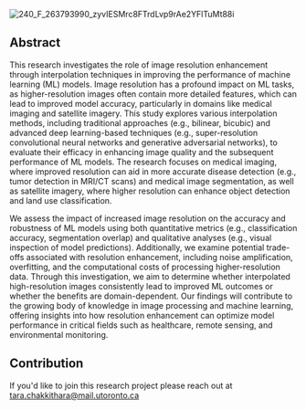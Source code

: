 ![240_F_263793990_zyvIESMrc8FTrdLvp9rAe2YFlTuMt88i](https://github.com/user-attachments/assets/668a85e6-6829-490d-bd34-7a203e6f34f8)

## Abstract
This research investigates the role of image resolution enhancement through interpolation techniques in improving the performance of machine learning (ML) models. Image resolution has a profound impact on ML tasks, as higher-resolution images often contain more detailed features, which can lead to improved model accuracy, particularly in domains like medical imaging and satellite imagery. This study explores various interpolation methods, including traditional approaches (e.g., bilinear, bicubic) and advanced deep learning-based techniques (e.g., super-resolution convolutional neural networks and generative adversarial networks), to evaluate their efficacy in enhancing image quality and the subsequent performance of ML models. The research focuses on medical imaging, where improved resolution can aid in more accurate disease detection (e.g., tumor detection in MRI/CT scans) and medical image segmentation, as well as satellite imagery, where higher resolution can enhance object detection and land use classification.

We assess the impact of increased image resolution on the accuracy and robustness of ML models using both quantitative metrics (e.g., classification accuracy, segmentation overlap) and qualitative analyses (e.g., visual inspection of model predictions). Additionally, we examine potential trade-offs associated with resolution enhancement, including noise amplification, overfitting, and the computational costs of processing higher-resolution data. Through this investigation, we aim to determine whether interpolated high-resolution images consistently lead to improved ML outcomes or whether the benefits are domain-dependent. Our findings will contribute to the growing body of knowledge in image processing and machine learning, offering insights into how resolution enhancement can optimize model performance in critical fields such as healthcare, remote sensing, and environmental monitoring.

## Contribution
If you'd like to join this research project please reach out at tara.chakkithara@mail.utoronto.ca
